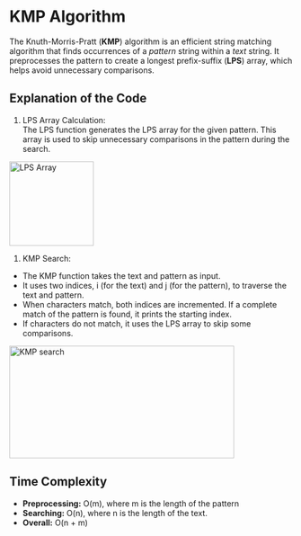 # KMP Algorithm

The Knuth-Morris-Pratt (**KMP**) algorithm is an efficient string matching algorithm that finds occurrences of a *pattern* string within a *text* string. It preprocesses the pattern to create a longest prefix-suffix (**LPS**) array, which helps avoid unnecessary comparisons.    

## Explanation of the Code
1. LPS Array Calculation:   
The LPS function generates the LPS array for the given pattern. This array is used to skip unnecessary comparisons in the pattern during the search.     
<img  height=150px alt="LPS Array" src="https://github.com/user-attachments/assets/7da67dd2-44c4-43dd-a421-0203fc3e48eb" />


1. KMP Search:    
  - The KMP function takes the text and pattern as input.
  - It uses two indices, i (for the text) and j (for the pattern), to traverse the text and pattern.
  - When characters match, both indices are incremented. If a complete match of the pattern is found, it prints the starting index.
  - If characters do not match, it uses the LPS array to skip some comparisons.   
<img  width="400" height=200px alt="KMP search" src="https://github.com/user-attachments/assets/8d24c09d-bd0d-4c8f-9eec-9c1fe6a1816a" />

## Time Complexity
  - **Preprocessing:** O(m), where m is the length of the pattern
  - **Searching:** O(n),  where n is the length of the text.
  - **Overall:** O(n + m)

